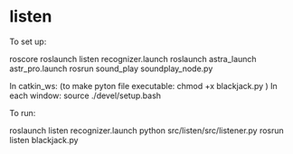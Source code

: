# listen

To set up:

roscore
roslaunch listen recognizer.launch
roslaunch astra_launch astr_pro.launch
rosrun sound_play soundplay_node.py

In catkin_ws:
(to make pyton file executable:
chmod +x blackjack.py
)
In each window:
source ./devel/setup.bash

To run:

roslaunch listen recognizer.launch
python src/listen/src/listener.py
rosrun listen blackjack.py
